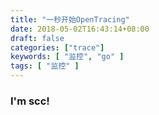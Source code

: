 ```yaml
---
title: "一秒开始OpenTracing"
date: 2018-05-02T16:43:14+08:00
draft: false
categories: ["trace"]
keywords: [ "监控", "go" ]
tags: [ "监控" ]
---
```


### I'm scc! 